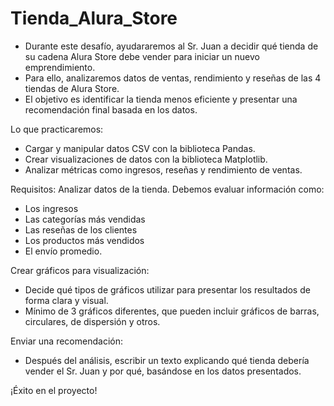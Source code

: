 # Tienda_Alura_Store
- Durante este desafío, ayudararemos al Sr. Juan a decidir qué tienda de su cadena Alura Store debe vender para iniciar un nuevo emprendimiento. 
- Para ello, analizaremos datos de ventas, rendimiento y reseñas de las 4 tiendas de Alura Store.
- El objetivo es identificar la tienda menos eficiente y presentar una recomendación final basada en los datos.

Lo que practicaremos:
- Cargar y manipular datos CSV con la biblioteca Pandas.
- Crear visualizaciones de datos con la biblioteca Matplotlib.
- Analizar métricas como ingresos, reseñas y rendimiento de ventas.

Requisitos:
Analizar datos de la tienda.
Debemos evaluar información como:
- Los ingresos
- Las categorías más vendidas
- Las reseñas de los clientes
- Los productos más vendidos
- El envío promedio.

Crear gráficos para visualización:
- Decide qué tipos de gráficos utilizar para presentar los resultados de forma clara y visual.
- Mínimo de 3 gráficos diferentes, que pueden incluir gráficos de barras, circulares, de dispersión y otros.

Enviar una recomendación:
- Después del análisis, escribir un texto explicando qué tienda debería vender el Sr. Juan y por qué, basándose en los datos presentados.

¡Éxito en el proyecto!
